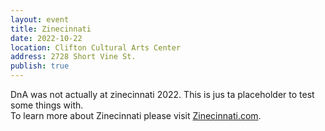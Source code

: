 ```yaml
---
layout: event
title: Zinecinnati
date: 2022-10-22
location: Clifton Cultural Arts Center
address: 2728 Short Vine St.
publish: true
---
```


DnA was not actually at zinecinnati 2022. This is jus ta placeholder to test some things with.  
To learn more about Zinecinnati please visit [Zinecinnati.com](https://www.zinecinnati.com).
